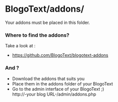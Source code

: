 # BlogoText/addons/
Your addons must be placed in this folder.

### Where to find the addons?

Take a look at :
 * https://github.com/BlogoText/blogotext-addons

### And ?

 * Download the addons that suits you
 * Place them in the addons folder of your BlogoText
 * Go to the admin interface of your BlogoText ;)    
   http://-your blog URL-/admin/addons.php